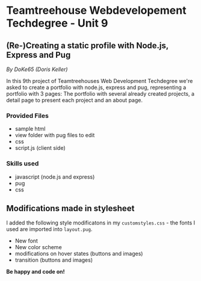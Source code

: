# Teamtreehouse Webdevelopement Techdegree - Unit 9
## (Re-)Creating a static profile with Node.js, Express and Pug 
*By DoKe65 (Doris Keller)*  

In this 9th project of Teamtreehouses Web Development Techdegree we're asked to create a portfolio with node.js, express and pug, representing a portfolio with 3 pages: The portfolio with several already created projects, a detail page to present each project and an about page.

### Provided Files
- sample html
- view folder with pug files to edit
- css
- script.js (client side)

### Skills used
- javascript (node.js and express)
- pug
- css

## Modifications made in stylesheet
I added the following style modificatons in my `customstyles.css` - the fonts I used are imported into `layout.pug`.
- New font
- New color scheme
- modifications on hover states (buttons and images)
- transition (buttons and images)

**Be happy and code on!**
